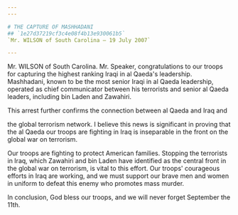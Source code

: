 ```yaml
---
---

# THE CAPTURE OF MASHHADANI
## `1e27d37219cf3c4e08f4b13e930061b5`
`Mr. WILSON of South Carolina — 19 July 2007`

---
```



Mr. WILSON of South Carolina. Mr. Speaker, congratulations to our 
troops for capturing the highest ranking Iraqi in al Qaeda's 
leadership. Mashhadani, known to be the most senior Iraqi in al Qaeda 
leadership, operated as chief communicator between his terrorists and 
senior al Qaeda leaders, including bin Laden and Zawahiri.

This arrest further confirms the connection between al Qaeda and Iraq 
and


the global terrorism network. I believe this news is significant in 
proving that the al Qaeda our troops are fighting in Iraq is 
inseparable in the front on the global war on terrorism.

Our troops are fighting to protect American families. Stopping the 
terrorists in Iraq, which Zawahiri and bin Laden have identified as the 
central front in the global war on terrorism, is vital to this effort. 
Our troops' courageous efforts in Iraq are working, and we must support 
our brave men and women in uniform to defeat this enemy who promotes 
mass murder.

In conclusion, God bless our troops, and we will never forget 
September the 11th.

